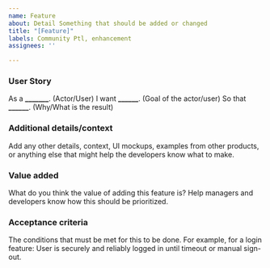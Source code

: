 ```yaml
---
name: Feature
about: Detail Something that should be added or changed
title: "[Feature]"
labels: Community Ptl, enhancement
assignees: ''

---
```


### User Story
As a **_______**. (Actor/User)
I want **______**. (Goal of the actor/user)
So that **______**. (Why/What is the result)

### Additional details/context
Add any other details, context, UI mockups, examples from other products, or anything else that might help the developers know what to make.

### Value added
What do you think the value of adding this feature is? Help managers and developers know how this should be prioritized.

### Acceptance criteria
The conditions that must be met for this to be done. For example, for a login feature: User is securely and reliably logged in until timeout or manual sign-out.
